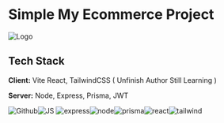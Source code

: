 
# Simple My Ecommerce Project 


![Logo](https://dev-to-uploads.s3.amazonaws.com/uploads/articles/th5xamgrr6se0x5ro4g6.png)


## Tech Stack

**Client:** Vite React, TailwindCSS ( Unfinish Author Still Learning )

**Server:** Node, Express, Prisma, JWT

![Github](https://img.shields.io/badge/GitHub-100000?style=for-the-badge&logo=github&logoColor=white
)![JS](https://img.shields.io/badge/JavaScript-323330?style=for-the-badge&logo=javascript&logoColor=F7DF1E
) ![express](https://img.shields.io/badge/Express%20js-000000?style=for-the-badge&logo=express&logoColor=white
)![node](
https://img.shields.io/badge/Node%20js-339933?style=for-the-badge&logo=nodedotjs&logoColor=white
)![prisma](https://img.shields.io/badge/Prisma-3982CE?style=for-the-badge&logo=Prisma&logoColor=white
)![react](  https://img.shields.io/badge/React-20232A?style=for-the-badge&logo=react&logoColor=61DAFB
)![tailwind](https://img.shields.io/badge/Tailwind_CSS-38B2AC?style=for-the-badge&logo=tailwind-css&logoColor=white
)
